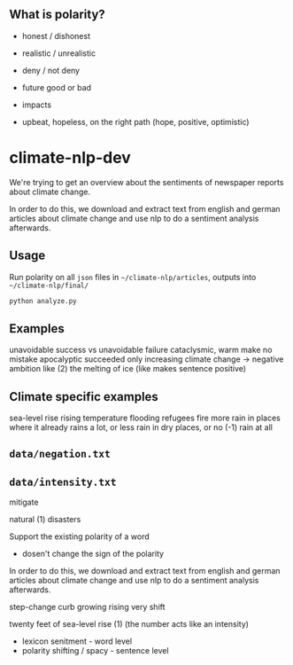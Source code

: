 

## What is polarity?

- honest / dishonest

- realistic / unrealistic
- deny / not deny

- future good or bad
- impacts

- upbeat, hopeless, on the right path (hope, positive, optimistic)


# climate-nlp-dev

We're trying to get an overview about the sentiments of newspaper reports about climate change.

In order to do this, we download and extract text from english and german articles about climate change and use nlp to do a sentiment analysis afterwards.

## Usage

Run polarity on all `json` files in `~/climate-nlp/articles`, outputs into `~/climate-nlp/final/`

```bash
python analyze.py
```

## Examples

unavoidable success vs unavoidable failure
cataclysmic, warm 
make no mistake
apocalyptic
succeeded only
increasing climate change -> negative
ambition
like (2) the melting of ice (like makes sentence positive)

## Climate specific examples

sea-level rise
rising temperature
flooding
refugees
fire
more rain in places where it already rains a lot, or less rain in dry places, or no (-1) rain at all

## `data/negation.txt`

## `data/intensity.txt`
mitigate

natural (1) disasters

Support the existing polarity of a word
- dosen't change the sign of the polarity

In order to do this, we download and extract text from english and german articles
about climate change and use nlp to do a sentiment analysis afterwards.

step-change
curb
growing
rising
very
shift

twenty feet of sea-level rise (1) (the number acts like an intensity)

- lexicon senitment - word level
- polarity shifting / spacy - sentence level


